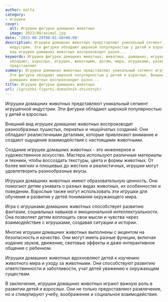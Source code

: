 ```yaml
---
author: malta
category:
- игрушки
cover:
  alt: Игрушки фигурки домашних животных
  image: 2023/08/animal.jpg
date: '2023-08-29T08:01:48+00:00'
description: Игрушки домашних животных представляют уникальный сегмент игрушечной
  индустрии. Эти фигурки обладают широкой популярностью у детей и взрослых. Внешний
  вид игрушек домашних животных воспроизводит разно...
keywords: Игрушки фигурки домашних животных, животных, домашних, игрушки, детей, могут,
  обладают, взрослых, игрушек, животными, детям, мира, игрушками, развитию, взаимодействие,
  представляют
summary: Игрушки домашних животных представляют уникальный сегмент игрушечной индустрии.
  Эти фигурки обладают широкой популярностью у детей и взрослых. Внешний вид игрушек
  домашних животных воспроизводит разно...
title: Игрушки фигурки домашних животных
url: /igrushki-figurki-domashnih-zhivotnyh/
---
```


Игрушки домашних животных представляют уникальный сегмент игрушечной индустрии. Эти фигурки обладают широкой популярностью у детей и взрослых.

Внешний вид игрушек домашних животных воспроизводит разнообразных пушистых, пернатых и чешуйчатых созданий. Они обладают реалистичными деталями, которые привлекают внимание и создают ощущение взаимодействия с настоящими животными.

Создание игрушек домашних животных \- это инженерное и художественное искусство. Мастера используют различные материалы и техники, чтобы воссоздать текстуры, цвета и формы животных. От более мягких и плюшевых до жестких и реалистичных, игрушки могут удовлетворить разнообразные вкусы.

Игрушки домашних животных имеют образовательную ценность. Они помогают детям узнавать о разных видах животных, их особенностях и поведении. Взрослые также могут использовать эти игрушки для обучения и развития у детей понимания окружающего мира.

Игра с игрушками домашних животных способствует развитию фантазии, социальных навыков и эмоциональной интеллектуальности. Она позволяет детям воплощать свои мысли и чувства через взаимодействие с игрушками, создавая ситуации и истории.

Многие игрушки домашних животных выполнены с акцентом на безопасность и качество. Они могут иметь разные функции, включая издание звуков, движение, световые эффекты и даже интерактивное общение с ребенком.

Игрушки домашних животных вдохновляют детей к изучению животного мира и уходу за животными. Они способствуют развитию ответственности и заботливости, учат детей уважению к окружающим существам.

В заключение, игрушки домашних животных играют важную роль в развитии детей и взрослых. Они не только предоставляют развлечение, но и стимулируют учебу, воображение и социальное взаимодействие.